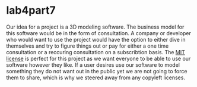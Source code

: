 # lab4part7
Our idea for a project is a 3D modeling software. The business model for this software would be in the form of consultation. A company or developer who would want to use the project would have the option to either dive in themselves and try to figure things out or pay for either a one time consultation or a reccuring consultation on a subscribtion basis. The [MIT license](https://github.com/JoeyHinckley34/lab4part7/blob/main/LICENSE) is perfect for this project as we want everyone to be able to use our software however they like. If a user desires use our software to model something they do not want out in the public yet we are not going to force them to share, which is why we steered away from any copyleft licenses. 
